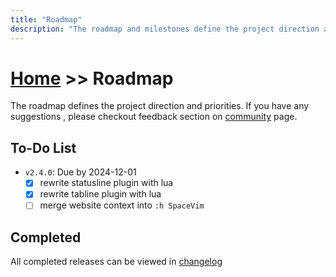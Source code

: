 ```yaml
---
title: "Roadmap"
description: "The roadmap and milestones define the project direction and priorities."
---
```


# [Home](../) >> Roadmap

The roadmap defines the project direction and priorities.
If you have any suggestions , please checkout feedback section on [community](../community/) page.

## To-Do List

- `v2.4.0`: Due by 2024-12-01
  - [x] rewrite statusline plugin with lua
  - [x] rewrite tabline plugin with lua
  - [ ] merge website context into `:h SpaceVim`

## Completed

All completed releases can be viewed in [changelog](../development/#changelog)
